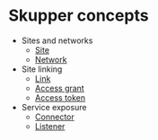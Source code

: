 # Skupper concepts

- Sites and networks
  - [Site](site.html)
  - [Network](network.html)
- Site linking
  - [Link](link.html)
  - [Access grant](grant.html)
  - [Access token](claim.html)
- Service exposure
  - [Connector](connector.html)
  - [Listener](listener.html)